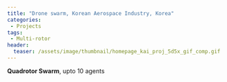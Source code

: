 ```yaml
---
title: "Drone swarm, Korean Aerospace Industry, Korea"
categories:
 - Projects
tags:
 - Multi-rotor
header:
  teaser: /assets/image/thumbnail/homepage_kai_proj_5d5x_gif_comp.gif
---
```


<b>Quadrotor Swarm</b>, upto 10 agents